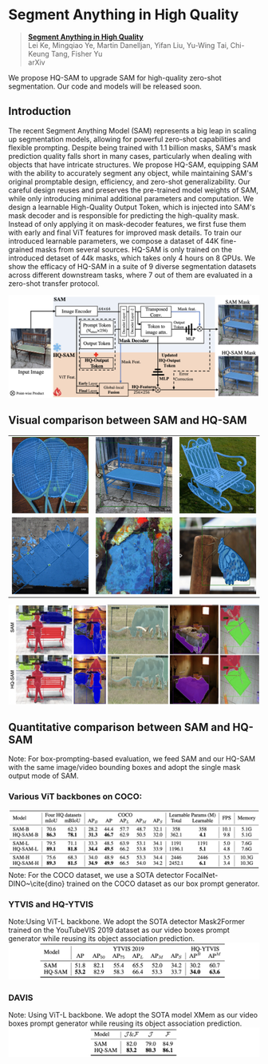 # Segment Anything in High Quality

> [**Segment Anything in High Quality**]()           
> Lei Ke, Mingqiao Ye, Martin Danelljan, Yifan Liu, Yu-Wing Tai, Chi-Keung Tang, Fisher Yu \
> arXiv

We propose HQ-SAM to upgrade SAM for high-quality zero-shot segmentation. Our code and models will be released soon.

Introduction
-----------------
The recent Segment Anything Model (SAM) represents a big leap in scaling up segmentation models, allowing for powerful zero-shot capabilities and flexible prompting. Despite being trained with 1.1 billion masks, SAM's mask prediction quality falls short in many cases, particularly when dealing with objects that have intricate structures. We propose HQ-SAM, equipping SAM with the ability to accurately segment any object, while maintaining SAM's original promptable design, efficiency, and zero-shot generalizability. Our careful design reuses and preserves the pre-trained model weights of SAM, while only introducing minimal additional parameters and computation. We design a learnable High-Quality Output Token, which is injected into SAM's mask decoder and is responsible for predicting the high-quality mask. Instead of only applying it on mask-decoder features, we first fuse them with early and final ViT features for improved mask details. To train our introduced learnable parameters, we compose a dataset of 44K fine-grained masks from several sources. HQ-SAM is only trained on the introduced detaset of 44k masks, which takes only 4 hours on 8 GPUs. We show the efficacy of HQ-SAM in a suite of 9 diverse segmentation datasets across different downstream tasks, where 7 out of them are evaluated in a zero-shot transfer protocol. 

<img width="1096" alt="image" src='figs/sam-hf-framework.png'>

Visual comparison between SAM and HQ-SAM
-----------------
<table>
  <tr>
    <td><img src="visual_demo/1.gif" width="260"></td>
    <td><img src="visual_demo/2.gif" width="260"></td>
    <td><img src="visual_demo/3.gif" width="260"></td>
  </tr>
  <tr>
    <td><img src="visual_demo/4.gif" width="260"></td>
    <td><img src="visual_demo/5.gif" width="260"></td>
    <td><img src="visual_demo/6.gif" width="260"></td>
  </tr>
</table>

<img width="900" alt="image" src='figs/coco_vis_comp.png'>

Quantitative comparison between SAM and HQ-SAM
-----------------
Note: For box-prompting-based evaluation, we feed SAM and our HQ-SAM with the same image/video bounding boxes and adopt the single mask output mode of SAM. 

### Various ViT backbones on COCO:
![backbones](figs/sam_vs_hqsam_backbones.png)
Note: For the COCO dataset, we use a SOTA detector FocalNet-DINO~\cite{dino} trained on the COCO dataset as our box prompt generator.

### YTVIS and HQ-YTVIS
Note:Using ViT-L backbone. We adopt the SOTA detector Mask2Former trained on the YouTubeVIS 2019 dataset as our video boxes prompt generator while reusing its object association prediction.
![ytvis](figs/ytvis.png)

### DAVIS
Note: Using ViT-L backbone. We adopt the SOTA model XMem as our video boxes prompt generator while reusing its object association prediction.
![davis](figs/davis.png)
